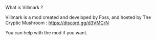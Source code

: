 What is Villmark ?

Villmark is a mod created and developed by Foss, and hosted by The Cryptic Mushroom : https://discord.gg/d3VMCrN

You can help with the mod if you want.

